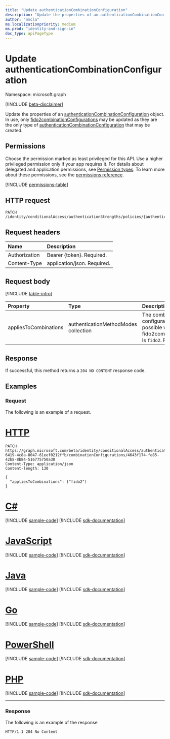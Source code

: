 ```yaml
---
title: "Update authenticationCombinationConfiguration"
description: "Update the properties of an authenticationCombinationConfiguration object."
author: "mmcla"
ms.localizationpriority: medium
ms.prod: "identity-and-sign-in"
doc_type: apiPageType
---
```


# Update authenticationCombinationConfiguration
Namespace: microsoft.graph

[!INCLUDE [beta-disclaimer](../../includes/beta-disclaimer.md)]

Update the properties of an [authenticationCombinationConfiguration](../resources/authenticationcombinationconfiguration.md) object. In use, only [fido2combinationConfigurations](../resources/fido2combinationconfiguration.md) may be updated as they are the only type of [authenticationCombinationConfiguration](../resources/authenticationcombinationconfiguration.md) that may be created.

## Permissions
Choose the permission marked as least privileged for this API. Use a higher privileged permission only if your app requires it. For details about delegated and application permissions, see [Permission types](/graph/permissions-overview#permission-types). To learn more about these permissions, see the [permissions reference](/graph/permissions-reference).

<!-- { "blockType": "permissions", "name": "authenticationcombinationconfiguration_update" } -->
[!INCLUDE [permissions-table](../includes/permissions/authenticationcombinationconfiguration-update-permissions.md)]

## HTTP request

<!-- {
  "blockType": "ignored"
}
-->
``` http
PATCH /identity/conditionalAccess/authenticationStrengths/policies/{authenticationStrengthPolicyId}/combinationConfigurations/{authenticationCombinationConfigurationId}
```

## Request headers
|Name|Description|
|:---|:---|
|Authorization|Bearer {token}. Required.|
|Content-Type|application/json. Required.|

## Request body
[!INCLUDE [table-intro](../../includes/update-property-table-intro.md)]


|Property|Type|Description|
|:---|:---|:---|
|appliesToCombinations|authenticationMethodModes collection|The combinations to which this configuration applies. The only possible value for fido2combinationConfigurations is `fido2`. Required.|



## Response

If successful, this method returns a `204 NO CONTENT` response code.

## Examples

### Request
The following is an example of a request.

# [HTTP](#tab/http)
<!-- {
  "blockType": "request",
  "name": "update_authenticationcombinationconfiguration"
}
-->
``` http
PATCH https://graph.microsoft.com/beta/identity/conditionalAccess/authenticationStrengths/policies/0e371351-6419-4c8a-8047-61eef0212ffb/combinationConfigurations/4643f174-fe85-42b8-8b84-516775750a30
Content-Type: application/json
Content-length: 130

{
  "appliesToCombinations": ["fido2"]
}
```

# [C#](#tab/csharp)
[!INCLUDE [sample-code](../includes/snippets/csharp/update-authenticationcombinationconfiguration-csharp-snippets.md)]
[!INCLUDE [sdk-documentation](../includes/snippets/snippets-sdk-documentation-link.md)]

# [JavaScript](#tab/javascript)
[!INCLUDE [sample-code](../includes/snippets/javascript/update-authenticationcombinationconfiguration-javascript-snippets.md)]
[!INCLUDE [sdk-documentation](../includes/snippets/snippets-sdk-documentation-link.md)]

# [Java](#tab/java)
[!INCLUDE [sample-code](../includes/snippets/java/update-authenticationcombinationconfiguration-java-snippets.md)]
[!INCLUDE [sdk-documentation](../includes/snippets/snippets-sdk-documentation-link.md)]

# [Go](#tab/go)
[!INCLUDE [sample-code](../includes/snippets/go/update-authenticationcombinationconfiguration-go-snippets.md)]
[!INCLUDE [sdk-documentation](../includes/snippets/snippets-sdk-documentation-link.md)]

# [PowerShell](#tab/powershell)
[!INCLUDE [sample-code](../includes/snippets/powershell/update-authenticationcombinationconfiguration-powershell-snippets.md)]
[!INCLUDE [sdk-documentation](../includes/snippets/snippets-sdk-documentation-link.md)]

# [PHP](#tab/php)
[!INCLUDE [sample-code](../includes/snippets/php/update-authenticationcombinationconfiguration-php-snippets.md)]
[!INCLUDE [sdk-documentation](../includes/snippets/snippets-sdk-documentation-link.md)]

---

### Response
The following is an example of the response
<!-- {
  "blockType": "response",
  "truncated": true,
}
-->
``` http
HTTP/1.1 204 No Content
```

